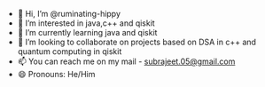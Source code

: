 - 👋 Hi, I’m @ruminating-hippy
- 👀 I’m interested in java,c++ and qiskit
- 🌱 I’m currently learning java and qiskit
- 💞️ I’m looking to collaborate on projects based on DSA in c++ and quantum computing in qiskit
- 📫 You can reach me on my mail - subrajeet.05@gmail.com
- 😄 Pronouns: He/Him

<!---
ruminating-hippy/ruminating-hippy is a ✨ special ✨ repository because its `README.md` (this file) appears on your GitHub profile.
You can click the Preview link to take a look at your changes.
--->
